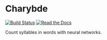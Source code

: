 # Charybde
[![Build Status](https://travis-ci.org/m09/charybde.svg?branch=master)](https://travis-ci.org/m09/charybde) [![Read the Docs](https://img.shields.io/readthedocs/charybde.svg)](https://readthedocs.org/projects/charybde/)


Count syllables in words with neural networks.
